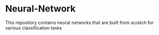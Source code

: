 # Neural-Network
This repository contains neural networks that are built from scratch for various classification tasks
